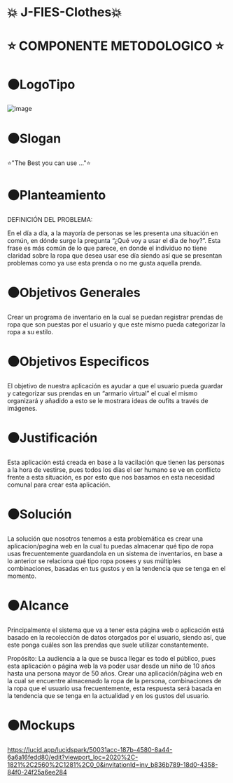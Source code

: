 # :collision: J-FIES-Clothes:collision:


# :star:  COMPONENTE METODOLOGICO :star:

# :black_circle:LogoTipo
![image](https://github.com/J-FIES/j-fies-clothes/assets/135650229/58e5c633-0fe5-45db-8a85-7008f4a3b4a0)


# :black_circle:Slogan 
⭐"The Best you can use ..."⭐
# :black_circle:Planteamiento
DEFINICIÓN DEL PROBLEMA: 

En el día a día, a la mayoría de personas se les presenta una situación en común, en dónde surge la pregunta “¿Qué voy a usar el día de hoy?”.  Esta frase es más común de lo que parece, en donde el  individuo no tiene claridad sobre la ropa que desea usar ese día siendo así que se presentan problemas como ya use esta prenda o no me gusta aquella prenda.

# :black_circle:Objetivos Generales
Crear un programa de inventario en la cual se puedan registrar prendas de ropa que son puestas por el usuario y que este mismo pueda categorizar la ropa a su estilo.
# :black_circle:Objetivos Especificos
El objetivo de nuestra aplicación es ayudar a que el usuario pueda guardar y categorizar sus prendas en un “armario virtual” el cual el mismo organizará y añadido a esto se le mostrara ideas de oufits a través de imágenes.
# :black_circle:Justificación
Esta aplicación está creada en base a la vacilación que tienen las personas a la hora de vestirse, pues todos los días el ser humano se ve en conflicto frente a esta situación, es por esto que nos basamos en esta necesidad comunal para crear esta aplicación. 
# :black_circle:Solución
La solución que nosotros tenemos a esta problemática es crear una aplicacion/pagina web en la cual tu puedas almacenar qué tipo de ropa usas frecuentemente guardandola en un sistema de inventarios, en base a lo anterior se relaciona qué tipo ropa posees y sus múltiples combinaciones, basadas en tus gustos y en la tendencia que se tenga en el momento. 
# :black_circle:Alcance
Principalmente el sistema que va a tener esta página web o aplicación está basado en la recolección de datos otorgados por el usuario, siendo así, que este ponga cuáles son las prendas que suele utilizar constantemente. 

Propósito: La audiencia a la que se busca llegar es todo el público, pues esta aplicación o página web la va poder usar desde un niño de 10 años hasta una persona mayor de 50 años. 
Crear una aplicación/página web en la cual se encuentre almacenado la ropa de la persona, combinaciones de la ropa que el usuario usa frecuentemente, esta respuesta será basada en la tendencia que se tenga en la actualidad y en los gustos del usuario.  

# :black_circle:Mockups
https://lucid.app/lucidspark/50031acc-187b-4580-8a44-6a6a16fedd80/edit?viewport_loc=2020%2C-1821%2C2560%2C1281%2C0_0&invitationId=inv_b836b789-18d0-4358-84f0-24f25a6ee284 
